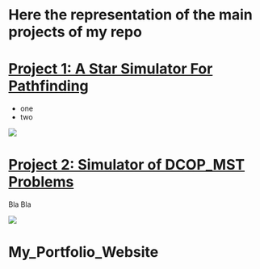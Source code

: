 # Here the representation of the main projects of my repo

# [Project 1: A Star Simulator For Pathfinding](https://github.com/Arseni1919/A_star_simulator) 
* one 
* two

![](/images/positions_by_state.png)


# [Project 2: Simulator of DCOP_MST Problems](https://github.com/Arseni1919/simulator_dcop_mst) 
Bla Bla

![](/images/matrix_results.png)

# My_Portfolio_Website
